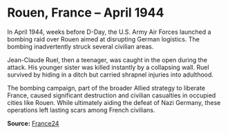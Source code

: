 # Rouen, France – April 1944

In April 1944, weeks before D-Day, the U.S. Army Air Forces launched a bombing raid over Rouen aimed at disrupting German logistics. The bombing inadvertently struck several civilian areas.

Jean-Claude Ruel, then a teenager, was caught in the open during the attack. His younger sister was killed instantly by a collapsing wall. Ruel survived by hiding in a ditch but carried shrapnel injuries into adulthood.

The bombing campaign, part of the broader Allied strategy to liberate France, caused significant destruction and civilian casualties in occupied cities like Rouen. While ultimately aiding the defeat of Nazi Germany, these operations left lasting scars among French civilians.

**Source:** [France24](https://www.france24.com/en/france/20200605-wwii-anniversary-the-forgotten-french-victims-of-allied-bombing)